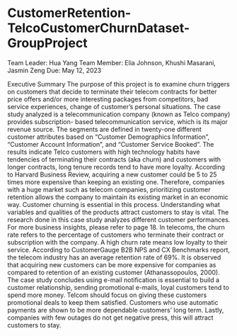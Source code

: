 # CustomerRetention-TelcoCustomerChurnDataset-GroupProject


Team Leader: Hua Yang
Team Member: Elia Johnson, Khushi Masarani, Jasmin Zeng 
Due: May 12, 2023

Executive Summary
The purpose of this project is to examine churn triggers on customers that decide to terminate their telecom contracts for better price offers and/or more interesting packages from competitors, bad service experiences, change of customer’s personal situations. The case study analyzed is a telecommunication company (known as Telco company) provides subscription- based telecommunication service, which is its major revenue source. The segments are defined in twenty-one different customer attributes based on “Customer Demographics Information”, “Customer Account Information”, and “Customer Service Booked”. The results indicate Telco customers with high technology habits have tendencies of terminating their contracts (aka churn) and customers with longer contracts, long tenure records tend to have more loyalty.
According to Harvard Business Review, acquiring a new customer could be 5 to 25 times more expensive than keeping an existing one. Therefore, companies with a huge market such as telecom companies, prioritizing customer retention allows the company to maintain its existing market in an economic way. Customer churning is essential in this process. Understanding what variables and qualities of the products attract customers to stay is vital. The research done in this case study analyzes different customer performances. For more business insights, please refer to page 18. In telecoms, the churn rate refers to the percentage of customers who terminate their contract or subscription with the company. A high churn rate means low loyalty to their service. According to CustomerGauge B2B NPS and CX Benchmarks report, the telecom industry has an average retention rate of 69%. It is observed that acquiring new customers can be more expensive for companies as compared to retention of an existing customer (Athanassopoulos, 2000).
The case study concludes using e-mail notification is essential to build a customer relationship, sending promotional e-mails, loyal customers tend to spend more money. Telcom should focus on giving these customers promotional deals to keep them satisfied. Customers who use automatic payments are shown to be more dependable customers’ long term. Lastly, companies with few outages do not get negative press, this will attract customers to stay.
